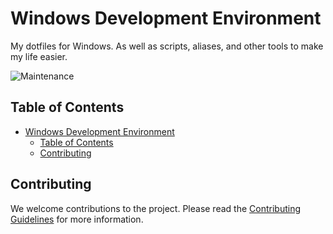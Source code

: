 # Windows Development Environment

My dotfiles for Windows. As well as scripts, aliases, and other tools to make my life easier.

![Maintenance](https://img.shields.io/badge/Maintenance-8A2BE2?style=for-the-badge&color=19e650&label=Status)

## Table of Contents

- [Windows Development Environment](#windows-development-environment)
  - [Table of Contents](#table-of-contents)
  - [Contributing](#contributing)

<!-- Add documentation -->

## Contributing

We welcome contributions to the project. Please read the [Contributing Guidelines](docs/CONTRIBUTING.md) for more information.
